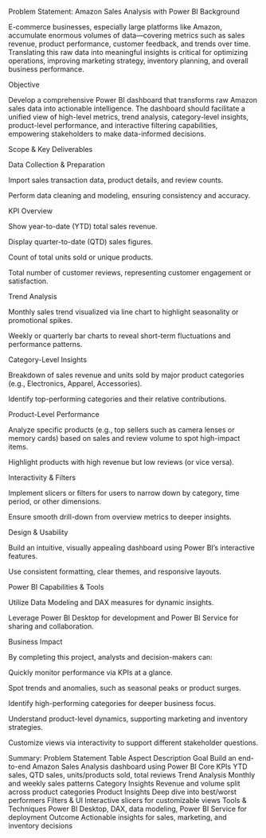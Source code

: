 Problem Statement: Amazon Sales Analysis with Power BI
Background

E-commerce businesses, especially large platforms like Amazon, accumulate enormous volumes of data—covering metrics such as sales revenue, product performance, customer feedback, and trends over time. Translating this raw data into meaningful insights is critical for optimizing operations, improving marketing strategy, inventory planning, and overall business performance.

Objective

Develop a comprehensive Power BI dashboard that transforms raw Amazon sales data into actionable intelligence. The dashboard should facilitate a unified view of high-level metrics, trend analysis, category-level insights, product-level performance, and interactive filtering capabilities, empowering stakeholders to make data-informed decisions.

Scope & Key Deliverables

Data Collection & Preparation

Import sales transaction data, product details, and review counts.

Perform data cleaning and modeling, ensuring consistency and accuracy.

KPI Overview

Show year-to-date (YTD) total sales revenue.

Display quarter-to-date (QTD) sales figures.

Count of total units sold or unique products.

Total number of customer reviews, representing customer engagement or satisfaction.

Trend Analysis

Monthly sales trend visualized via line chart to highlight seasonality or promotional spikes.

Weekly or quarterly bar charts to reveal short-term fluctuations and performance patterns.

Category-Level Insights

Breakdown of sales revenue and units sold by major product categories (e.g., Electronics, Apparel, Accessories).

Identify top-performing categories and their relative contributions.

Product-Level Performance

Analyze specific products (e.g., top sellers such as camera lenses or memory cards) based on sales and review volume to spot high-impact items.

Highlight products with high revenue but low reviews (or vice versa).

Interactivity & Filters

Implement slicers or filters for users to narrow down by category, time period, or other dimensions.

Ensure smooth drill-down from overview metrics to deeper insights.

Design & Usability

Build an intuitive, visually appealing dashboard using Power BI’s interactive features.

Use consistent formatting, clear themes, and responsive layouts.

Power BI Capabilities & Tools

Utilize Data Modeling and DAX measures for dynamic insights.

Leverage Power BI Desktop for development and Power BI Service for sharing and collaboration.

Business Impact

By completing this project, analysts and decision-makers can:

Quickly monitor performance via KPIs at a glance.

Spot trends and anomalies, such as seasonal peaks or product surges.

Identify high-performing categories for deeper business focus.

Understand product-level dynamics, supporting marketing and inventory strategies.

Customize views via interactivity to support different stakeholder questions.

Summary: Problem Statement Table
Aspect	Description
Goal	Build an end-to-end Amazon Sales Analysis dashboard using Power BI
Core KPIs	YTD sales, QTD sales, units/products sold, total reviews
Trend Analysis	Monthly and weekly sales patterns
Category Insights	Revenue and volume split across product categories
Product Insights	Deep dive into best/worst performers
Filters & UI	Interactive slicers for customizable views
Tools & Techniques	Power BI Desktop, DAX, data modeling, Power BI Service for deployment
Outcome	Actionable insights for sales, marketing, and inventory decisions
